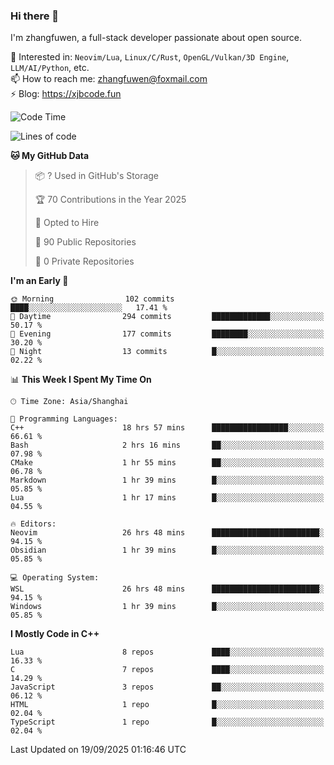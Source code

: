### Hi there 👋

I'm zhangfuwen, a full-stack developer passionate about open source.

🌱 Interested in: `Neovim/Lua`, `Linux/C/Rust`, `OpenGL/Vulkan/3D Engine`, `LLM/AI/Python`, etc.  
📫 How to reach me: zhangfuwen@foxmail.com  
⚡ Blog: https://xjbcode.fun 

<!--START_SECTION:waka-->
![Code Time](http://img.shields.io/badge/Code%20Time-90%20hrs%2025%20mins-blue)

![Lines of code](https://img.shields.io/badge/From%20Hello%20World%20I%27ve%20Written-65.3%20thousand%20lines%20of%20code-blue)

**🐱 My GitHub Data** 

> 📦 ? Used in GitHub's Storage 
 > 
> 🏆 70 Contributions in the Year 2025
 > 
> 💼 Opted to Hire
 > 
> 📜 90 Public Repositories 
 > 
> 🔑 0 Private Repositories 
 > 
**I'm an Early 🐤** 

```text
🌞 Morning                102 commits         ████░░░░░░░░░░░░░░░░░░░░░   17.41 % 
🌆 Daytime                294 commits         █████████████░░░░░░░░░░░░   50.17 % 
🌃 Evening                177 commits         ████████░░░░░░░░░░░░░░░░░   30.20 % 
🌙 Night                  13 commits          █░░░░░░░░░░░░░░░░░░░░░░░░   02.22 % 
```


📊 **This Week I Spent My Time On** 

```text
🕑︎ Time Zone: Asia/Shanghai

💬 Programming Languages: 
C++                      18 hrs 57 mins      █████████████████░░░░░░░░   66.61 % 
Bash                     2 hrs 16 mins       ██░░░░░░░░░░░░░░░░░░░░░░░   07.98 % 
CMake                    1 hr 55 mins        ██░░░░░░░░░░░░░░░░░░░░░░░   06.78 % 
Markdown                 1 hr 39 mins        █░░░░░░░░░░░░░░░░░░░░░░░░   05.85 % 
Lua                      1 hr 17 mins        █░░░░░░░░░░░░░░░░░░░░░░░░   04.55 % 

🔥 Editors: 
Neovim                   26 hrs 48 mins      ████████████████████████░   94.15 % 
Obsidian                 1 hr 39 mins        █░░░░░░░░░░░░░░░░░░░░░░░░   05.85 % 

💻 Operating System: 
WSL                      26 hrs 48 mins      ████████████████████████░   94.15 % 
Windows                  1 hr 39 mins        █░░░░░░░░░░░░░░░░░░░░░░░░   05.85 % 
```

**I Mostly Code in C++** 

```text
Lua                      8 repos             ████░░░░░░░░░░░░░░░░░░░░░   16.33 % 
C                        7 repos             ████░░░░░░░░░░░░░░░░░░░░░   14.29 % 
JavaScript               3 repos             ██░░░░░░░░░░░░░░░░░░░░░░░   06.12 % 
HTML                     1 repo              █░░░░░░░░░░░░░░░░░░░░░░░░   02.04 % 
TypeScript               1 repo              █░░░░░░░░░░░░░░░░░░░░░░░░   02.04 % 
```




 Last Updated on 19/09/2025 01:16:46 UTC
<!--END_SECTION:waka-->
